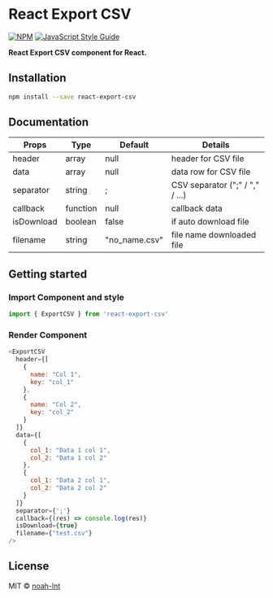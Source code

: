 # React Export CSV

[![NPM](https://img.shields.io/npm/v/react-export-csv.svg)](https://www.npmjs.com/package/react-export-csv) [![JavaScript Style Guide](https://img.shields.io/badge/code_style-standard-brightgreen.svg)](https://standardjs.com)

**React Export CSV component for React.**

## Installation

```bash
npm install --save react-export-csv
```

## Documentation

| Props | Type | Default | Details |
|--|--|--|--|
| header | array | null | header for CSV file |
| data | array | null | data row for CSV file |
| separator | string | ; | CSV separator (";" / "," / ...) |
| callback | function | null | callback data |
| isDownload | boolean | false | if auto download file |
| filename | string | "no_name.csv" | file name downloaded file |

## Getting started

### Import Component and style

```js
import { ExportCSV } from 'react-export-csv'
```

### Render Component

```js
<ExportCSV
  header={[
    {
      name: "Col 1",
      key: "col_1"
    },
    {
      name: "Col 2",
      key: "col_2"
    }
  ]}
  data={[
    {
      col_1: "Data 1 col 1",
      col_2: "Data 1 col 2"
    },
    {
      col_1: "Data 2 col 1",
      col_2: "Data 2 col 2"
    }
  ]}
  separator={';'}
  callback={(res) => console.log(res)}
  isDownload={true}
  filename={"test.csv"}
/>
```

## License

MIT © [noah-lnt](https://github.com/noah-lnt)
